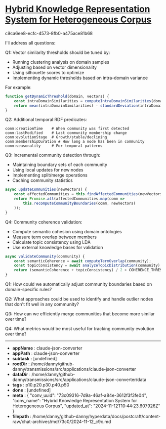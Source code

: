 # [Hybrid Knowledge Representation System for Heterogeneous Corpus](https://claude.ai/chat/73c09316-7d9a-46af-a84e-3612f3f3fe04)

c9ca6ee8-ecfc-4573-8fb0-a475ace81b68

 I'll address all questions:

Q1: Vector similarity thresholds should be tuned by:
- Running clustering analysis on domain samples
- Adjusting based on vector dimensionality
- Using silhouette scores to optimize
- Implementing dynamic thresholds based on intra-domain variance

For example:
```javascript
function getDynamicThreshold(domain, vectors) {
    const intraDomainSimilarities = computeIntraDomainSimilarities(domain, vectors);
    return mean(intraDomainSimilarities) - standardDeviation(intraDomainSimilarities);
}
```

Q2: Additional temporal RDF predicates:
```turtle
comm:creationTime    # When community was first detected
comm:lastModified    # Last community membership change
comm:evolutionStage  # Growth/stable/declining
comm:membershipDuration # How long a node has been in community
comm:seasonality     # For temporal patterns
```

Q3: Incremental community detection through:
- Maintaining boundary sets of each community
- Using local updates for new nodes
- Implementing split/merge operations
- Caching community statistics
```javascript
async updateCommunities(newVectors) {
    const affectedCommunities = this.findAffectedCommunities(newVectors);
    return Promise.all(affectedCommunities.map(comm => 
        this.recomputeCommunityBoundaries(comm, newVectors)
    ));
}
```

Q4: Community coherence validation:
- Compute semantic cohesion using domain ontologies
- Measure term overlap between members
- Calculate topic consistency using LDA
- Use external knowledge bases for validation
```javascript
async validateCommunity(community) {
    const semanticCoherence = await computeTermOverlap(community);
    const topicConsistency = await analyzeTopicDistribution(community);
    return (semanticCoherence + topicConsistency) / 2 > COHERENCE_THRESHOLD;
}
```

Q1: How could we automatically adjust community boundaries based on domain-specific rules?

Q2: What approaches could be used to identify and handle outlier nodes that don't fit well in any community?

Q3: How can we efficiently merge communities that become more similar over time?

Q4: What metrics would be most useful for tracking community evolution over time?

---

* **appName** : claude-json-converter
* **appPath** : claude-json-converter
* **subtask** : [undefined]
* **rootDir** : /home/danny/github-danny/transmissions/src/applications/claude-json-converter
* **dataDir** : /home/danny/github-danny/transmissions/src/applications/claude-json-converter/data
* **tags** : p10.p20.p30.p40.p50
* **done** : [undefined]
* **meta** : {
  "conv_uuid": "73c09316-7d9a-46af-a84e-3612f3f3fe04",
  "conv_name": "Hybrid Knowledge Representation System for Heterogeneous Corpus",
  "updated_at": "2024-11-12T10:44:23.607926Z"
}
* **filepath** : /home/danny/github-danny/hyperdata/docs/postcraft/content-raw/chat-archives/md/73c0/2024-11-12_c9c.md